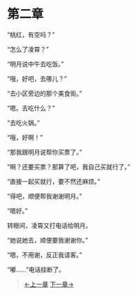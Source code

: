 # 第二章

“桃红，有空吗？”

“怎么了凌霄？”

“明月说中午去吃饭。”

“哦，好吧，去哪儿？”

“去小区旁边的那个美食街。”

“嗯。去吃什么？”

“去吃火锅。”

“哦，好啊！”

“那我跟明月说帮你买票了。”

“啊？还要买票？那算了吧，我自己买就行了。”

“直接一起买就行，要不然还麻烦。”

“得吧，顺便帮我谢谢明月。”

“嗯好。”

转眼间，凌霄又打电话给明月。

“她说她去，顺便要我谢谢你。”

“嗯，不用谢，反正我请客。”

“嘟……”电话挂断了。

> [←上一章](/zh-cn/ex1/chapter1.md)  [下一章→](/zh-cn/ex1/chapter3.md)
